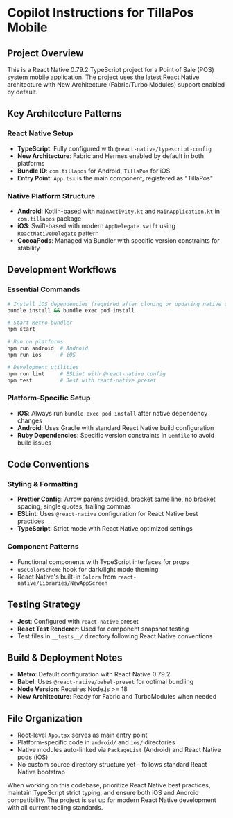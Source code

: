 # Copilot Instructions for TillaPos Mobile

## Project Overview
This is a React Native 0.79.2 TypeScript project for a Point of Sale (POS) system mobile application. The project uses the latest React Native architecture with New Architecture (Fabric/Turbo Modules) support enabled by default.

## Key Architecture Patterns

### React Native Setup
- **TypeScript**: Fully configured with `@react-native/typescript-config`
- **New Architecture**: Fabric and Hermes enabled by default in both platforms
- **Bundle ID**: `com.tillapos` for Android, `TillaPos` for iOS
- **Entry Point**: `App.tsx` is the main component, registered as "TillaPos"

### Native Platform Structure
- **Android**: Kotlin-based with `MainActivity.kt` and `MainApplication.kt` in `com.tillapos` package
- **iOS**: Swift-based with modern `AppDelegate.swift` using `ReactNativeDelegate` pattern
- **CocoaPods**: Managed via Bundler with specific version constraints for stability

## Development Workflows

### Essential Commands
```bash
# Install iOS dependencies (required after cloning or updating native deps)
bundle install && bundle exec pod install

# Start Metro bundler
npm start

# Run on platforms
npm run android  # Android
npm run ios      # iOS

# Development utilities
npm run lint     # ESLint with @react-native config
npm test         # Jest with react-native preset
```

### Platform-Specific Setup
- **iOS**: Always run `bundle exec pod install` after native dependency changes
- **Android**: Uses Gradle with standard React Native build configuration
- **Ruby Dependencies**: Specific version constraints in `Gemfile` to avoid build issues

## Code Conventions

### Styling & Formatting
- **Prettier Config**: Arrow parens avoided, bracket same line, no bracket spacing, single quotes, trailing commas
- **ESLint**: Uses `@react-native` configuration for React Native best practices
- **TypeScript**: Strict mode with React Native optimized settings

### Component Patterns
- Functional components with TypeScript interfaces for props
- `useColorScheme` hook for dark/light mode theming
- React Native's built-in `Colors` from `react-native/Libraries/NewAppScreen`

## Testing Strategy
- **Jest**: Configured with `react-native` preset
- **React Test Renderer**: Used for component snapshot testing
- Test files in `__tests__/` directory following React Native conventions

## Build & Deployment Notes
- **Metro**: Default configuration with React Native 0.79.2
- **Babel**: Uses `@react-native/babel-preset` for optimal bundling
- **Node Version**: Requires Node.js >= 18
- **New Architecture**: Ready for Fabric and TurboModules when needed

## File Organization
- Root-level `App.tsx` serves as main entry point
- Platform-specific code in `android/` and `ios/` directories
- Native modules auto-linked via `PackageList` (Android) and React Native pods (iOS)
- No custom source directory structure yet - follows standard React Native bootstrap

When working on this codebase, prioritize React Native best practices, maintain TypeScript strict typing, and ensure both iOS and Android compatibility. The project is set up for modern React Native development with all current tooling standards.